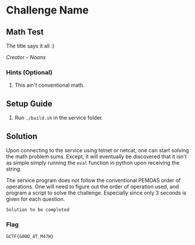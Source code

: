 # Challenge Name

## Math Test

The title says it all :)

*Creator - Noans*

### Hints (Optional)
1. This ain't conventional math.

## Setup Guide
1. Run `./build.sh` in the service folder.

## Solution
Upon connecting to the service using telnet or netcat, one can start solving the math problem sums. Except, it will eventually be discovered that it isn't as simple simply running the `eval` function in python upon receiving the string.

The service program does not follow the conventional PEMDAS order of operations. One will need to figure out the order of operation used, and program a script to solve the challenge. Especially since only 3 seconds is given for each question.

`Solution to be completed`

### Flag
`GCTF{G00D_4T_M47H}`